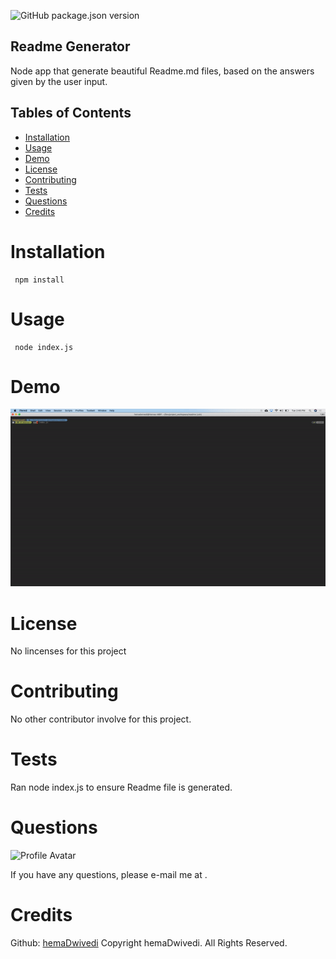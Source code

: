 ![GitHub package.json version](https://img.shields.io/github/package-json/v/hemadwivedi/readme)
## Readme Generator 

Node app that generate beautiful Readme.md files, based on the answers given by the user input.

## Tables of Contents
- [Installation](#installation)
- [Usage](#usage)
- [Demo](#demo)
- [License](#license)
- [Contributing](#contributing)
- [Tests](#tests)
- [Questions](#questions)
- [Credits](#credits)

# Installation
```
 npm install
```
# Usage
```
 node index.js
```
# Demo
![Demo](https://raw.githubusercontent.com/Hemadwivedi/readme/master/img/demo.gif)

# License
No lincenses for this project
# Contributing
No other contributor involve for this project.
# Tests
Ran node index.js to ensure Readme file is generated.
# Questions
![Profile Avatar](https://avatars0.githubusercontent.com/u/55676787?v=4)

If you have any questions, please e-mail me at .

# Credits
Github: [hemaDwivedi](https://github.com/Hemadwivedi)
Copyright hemaDwivedi. All Rights Reserved.
